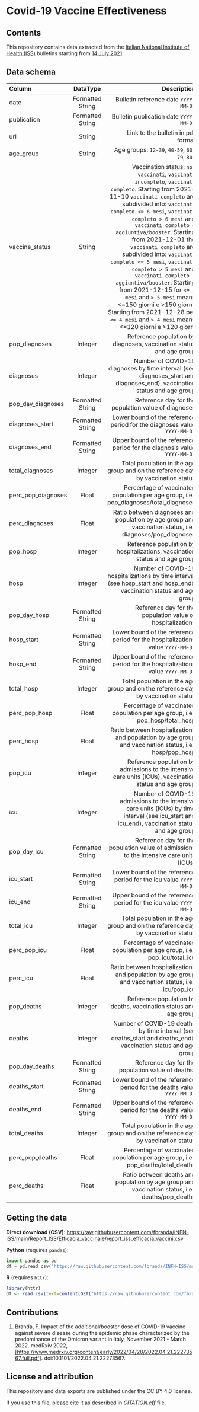 # Covid-19 Vaccine Effectiveness

## Contents

This repository contains data extracted from the [Italian National Institute of Health (ISS)](https://www.iss.it/en/sorveglianze-covid-19) bulletins starting from [14 July 2021](https://www.epicentro.iss.it/coronavirus/bollettino/Bollettino-sorveglianza-integrata-COVID-19_14-luglio-2021.pdf)


## Data schema

| Column      | DataType | Description     |
| :---        |    :----:   |          ---: |
| date      | Formatted String       | Bulletin reference date `YYYY-MM-DD`   |
| publication   | Formatted String        | Bulletin publication date `YYYY-MM-DD`    |
| url | String | Link to the bulletin in pdf format |
| age_group | String | Age groups: `12-39`, `40-59`, `60-79`, `80+` |
| vaccine_status | String | Vaccination status: `non vaccinati`, `vaccinati incompleto`, `vaccinati completo`. Starting from 2021-11-10 `vaccinati completo` are subdivided into: `vaccinati completo <= 6 mesi`, `vaccinati completo > 6 mesi` and `vaccinati completo + aggiuntiva/booster`. Starting from 2021-12-01 the `vaccinati completo` are subdivided into: `vaccinati completo <= 5 mesi`, `vaccinati completo > 5 mesi` and `vaccinati completo + aggiuntiva/booster`. Starting from 2021-12-15 for `<= 5 mesi` and `> 5 mesi` means <=150 giorni e >150 giorni. Starting from 2021-12-28 per `<= 4 mesi` and `> 4 mesi` means <=120 giorni e >120 giorni |
| pop_diagnoses | Integer | Reference population by diagnoses, vaccination status and age group |
| diagnoses | Integer | Number of COVID-19 diagnoses by time interval (see diagnoses_start and diagnoses_end), vaccination status and age group |
| pop_day_diagnoses | Formatted String | Reference day for the population value of diagnoses |
| diagnoses_start | Formatted String | Lower bound of the reference period for the diagnoses value `YYYY-MM-DD` |
| diagnoses_end | Formatted String | Upper bound of the reference period for the diagnosis value `YYYY-MM-DD` |
| total_diagnoses | Integer | Total population in the age group and on the reference day by vaccination status |
| perc_pop_diagnoses | Float | Percentage of vaccinated population per age group, i.e., pop_diagnoses/total_diagnoses |
| perc_diagnoses | Float | Ratio between diagnoses and population by age group and vaccination status, i.e., diagnoses/pop_diagnoses |
| pop_hosp | Integer | Reference population by hospitalizations, vaccination status and age group |
| hosp | Integer | Number of COVID-19 hospitalizations by time interval (see hosp_start and hosp_end), vaccination status and age group |
| pop_day_hosp | Formatted String | Reference day for the population value of hospitalizations |
| hosp_start | Formatted String | Lower bound of the reference period for the hospitalizations value `YYYY-MM-DD` |
| hosp_end | Formatted String | Upper bound of the reference period for the hospitalizations value `YYYY-MM-DD` |
| total_hosp | Integer | Total population in the age group and on the reference day by vaccination status |
| perc_pop_hosp | Float | Percentage of vaccinated population per age group, i.e., pop_hosp/total_hosp |
| perc_hosp | Float | Ratio between hospitalizations and population by age group and vaccination status, i.e., hosp/pop_hosp |
| pop_icu | Integer | Reference population by admissions to the intensive care units (ICUs), vaccination status and age group |
| icu | Integer | Number of COVID-19 admissions to the intensive care units (ICUs)  by time interval (see icu_start and icu_end), vaccination status and age group |
| pop_day_icu | Formatted String | Reference day for the population value of admissions to the intensive care units (ICUs) |
| icu_start | Formatted String | Lower bound of the reference period for the icu value `YYYY-MM-DD` |
| icu_end | Formatted String | Upper bound of the reference period for the icu value `YYYY-MM-DD` |
| total_icu | Integer | Total population in the age group and on the reference day by vaccination status |
| perc_pop_icu | Float | Percentage of vaccinated population per age group, i.e., pop_icu/total_icu |
| perc_icu | Float | Ratio between hospitalizations and population by age group and vaccination status, i.e., icu/pop_icu |
| pop_deaths | Integer | Reference population by deaths, vaccination status and age group |
| deaths | Integer | Number of COVID-19 deaths by time interval (see deaths_start and deaths_end), vaccination status and age group |
| pop_day_deaths | Formatted String | Reference day for the population value of deaths) |
| deaths_start | Formatted String | Lower bound of the reference period for the deaths value `YYYY-MM-DD` |
| deaths_end | Formatted String | Upper bound of the reference period for the deaths value `YYYY-MM-DD` |
| total_deaths | Integer | Total population in the age group and on the reference day by vaccination status |
| perc_pop_deaths | Float | Percentage of vaccinated population per age group, i.e., pop_deaths/total_deaths |
| perc_deaths | Float | Ratio between deaths and population by age group and vaccination status, i.e., deaths/pop_deaths |


## Getting the data

**Direct download (CSV)**: https://raw.githubusercontent.com/fbranda/INFN-ISS/main/Report_ISS/Efficacia_vaccinale/report_iss_efficacia_vaccini.csv  

**Python** (requires `pandas`):
```python
import pandas as pd
df = pd.read_csv("https://raw.githubusercontent.com/fbranda/INFN-ISS/main/Report_ISS/Efficacia_vaccinale/report_iss_efficacia_vaccini.csv")
```

**R** (requires `httr`):
```r
library(httr)
df <- read.csv(text=content(GET("https://raw.githubusercontent.com/fbranda/INFN-ISS/main/Report_ISS/Efficacia_vaccinale/report_iss_efficacia_vaccini.csv")))
```

## Contributions

1. Branda, F. Impact of the additional/booster dose of COVID-19 vaccine against severe disease during the epidemic 
phase characterized by the predominance of the Omicron variant in Italy, November 2021 - March 2022. medRxiv 2022, 
[https://www.medrxiv.org/content/early/2022/04/28/2022.04.21.22273567.full.pdf]. doi:10.1101/2022.04.21.22273567. 


## License and attribution

This repository and data exports are published under the CC BY 4.0 license.

If you use this file, please cite it as described in *CITATION.cff* file.



